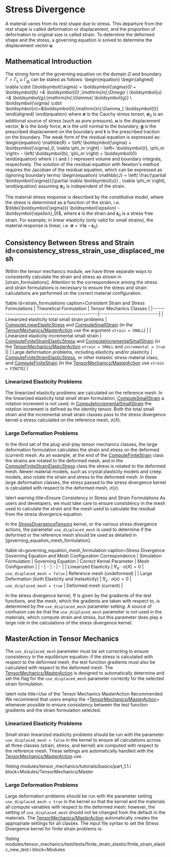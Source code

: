 # Stress Divergence

A material varies from its rest shape due to stress. This departure from the rest shape is called
deformation or displacement, and the proportion of deformation to original size is called strain. To
determine the deformed shape and the stress, a governing equation is solved to determine the
displacement vector $\boldsymbol{u}$.

## Mathematical Introduction

The strong form of the governing equation on the domain $\Omega$ and boundary
$\Gamma=\Gamma_{\mathit{t_i}}\cup\Gamma_{\mathit{g_i}}$ can be stated as follows:
\begin{equation}
\begin{aligned}
\nabla \cdot (\boldsymbol{\sigma} + \boldsymbol{\sigma}_0) + \boldsymbol{b} =& \boldsymbol{0} \;\mathrm{in}\;\Omega \\
\boldsymbol{u} =& \boldsymbol{g}\;\mathrm{in}\;\Gamma_{ \boldsymbol{g}} \\
\boldsymbol{\sigma} \cdot \boldsymbol{n}=&\boldsymbol{t}\;\mathrm{in}\;\Gamma_{ \boldsymbol{t}}
\end{aligned}
\end{equation}
where $\boldsymbol{\sigma}$  is the Cauchy stress tensor, $\boldsymbol{\sigma}_0$
is an additional source of stress (such as pore pressure), $\boldsymbol{u}$ is
the displacement vector, $\boldsymbol{b}$ is the body force, $\boldsymbol{n}$ is
the unit normal to the boundary, $\boldsymbol{g}$ is the prescribed displacement
on the boundary and $\boldsymbol{t}$ is the prescribed traction on the boundary.
The weak form of the residual equation is expressed as:
\begin{equation}
  \mathbb{R} = \left( \boldsymbol{\sigma} + \boldsymbol{\sigma}_0, \nabla \phi_m \right) - \left< \boldsymbol{t}, \phi_m \right> - \left( \boldsymbol{b}, \phi_m \right)  = \boldsymbol{0}
\end{equation}
where $(\cdot)$ and $\left< \cdot \right>$ represent volume and boundary integrals,
respectively. The solution of the residual equation with Newton's method requires
the Jacobian of the residual equation, which can be expressed as (ignoring boundary
terms)
\begin{equation}
  \mathbb{J} = \left( \frac{\partial \boldsymbol{\sigma}}{\partial \nabla \boldsymbol{u}} , \nabla \phi_m \right),
\end{equation}
assuming $\boldsymbol{\sigma}_0$ is independent of the strain.

The material stress response is described by the constitutive model, where the stress is determined
as a function of the strain, i.e. $\tilde{\boldsymbol{\sigma}}( \boldsymbol{\epsilon} -
\boldsymbol{\epsilon}_0)$, where $\boldsymbol{\epsilon}$ is the strain and $\boldsymbol{\epsilon}_0$ is a stress
free strain. For example, in linear elasticity (only valid for small strains), the material response
is linear, i.e.  $\boldsymbol{\sigma} = \boldsymbol{\mathcal{C}}(\boldsymbol{\epsilon} - \boldsymbol{\epsilon}_0)$.

## Consistency Between Stress and Strain id=consistency_stress_strain_use_displaced_mesh

Within the tensor mechanics module, we have three separate ways to consistently
calculate the strain and stress as shown in [strain_formulations]. Attention to
the correspondence among the stress and strain formulations is necessary to ensure
the stress and strain calculations are performed on the correct material configuration.

!table id=strain_formulations caption=Consistent Strain and Stress Formulations
| Theoretical Formulation                           | Tensor Mechanics Classes    |
|---------------------------------------------------|-----------------------------|
| Linearized elasticity total small strain problems | [ComputeLinearElasticStress](/ComputeLinearElasticStress.md) and [ComputeSmallStrain](/ComputeSmallStrain.md) (in the [TensorMechanics/MasterAction](/Modules/TensorMechanics/Master/index.md) use the argument `strain = SMALL`) |
| Linearized elasticity incremental small strain    | [ComputeFiniteStrainElasticStress](/ComputeFiniteStrainElasticStress.md) and [ComputeIncrementalSmallStrain](/ComputeIncrementalSmallStrain.md) (in the [TensorMechanics/MasterAction](/Modules/TensorMechanics/Master/index.md) `strain = SMALL` and `incremental = true` )|
| Large deformation problems, including elasticity and/or plasticity | [ComputeFiniteStrainElasticStress](/ComputeFiniteStrainElasticStress.md), or other inelastic stress material class, and [ComputeFiniteStrain](/ComputeFiniteStrain.md) (in the [TensorMechanics/MasterAction](/Modules/TensorMechanics/Master/index.md) use `strain = FINITE`) |

### Linearized Elasticity Problems

The linearized elasticity problems are calculated on the reference mesh.  In the linearized
elasticity total small strain formulation, [ComputeSmallStrain](/ComputeSmallStrain.md) a rotation
increment is not used; in [ComputeIncrementalSmallStrain](/ComputeIncrementalSmallStrain.md) the
rotation increment is defined as the identity tensor.  Both the total small strain and the
incremental small strain classes pass to the stress divergence kernel a stress calculated on the
reference mesh, $\sigma(X)$.

### Large Deformation Problems

In the third set of the plug-and-play tensor mechanics classes, the large deformation formulation
calculates the strain and stress on the deformed (current) mesh.  As an example, at the end of the
[ComputeFiniteStrain](/ComputeFiniteStrain.md) class the strains are rotated to the deformed mesh,
and in the [ComputeFiniteStrainElasticStress](/ComputeFiniteStrainElasticStress.md) class the stress
is rotated to the deformed mesh.  Newer material models, such as crystal plasticity models and creep
models, also rotate the strain and stress to the deformed mesh.  In these large deformation classes,
the stress passed to the stress divergence kernel is calculated with respect to the deformed mesh, $\sigma(x)$.

!alert warning title=Ensure Consistency in Stress and Strain Formulations
As users and developers, we must take care to ensure consistency in the mesh used to calculate the
strain and the mesh used to calculate the residual from the stress divergence equation.


In the [StressDivergenceTensors](/StressDivergenceTensors.md) kernel, or the various stress
divergence actions, the parameter `use_displaced_mesh` is used to determine if the deformed or the
reference mesh should be used as detailed in [governing_equation_mesh_formulation].

!table id=governing_equation_mesh_formulation caption=Stress Divergence Governing Equation and Mesh Configuration Correspondence
| Simulation Formulation | Governing Equation  | Correct Kernel Parameter | Mesh Configuration |
| - | - | - | - |
| Linearized Elasticity | $\nabla_X \cdot \sigma (X) = 0$ | `use_displaced_mesh = false` | Reference mesh (undeformed) |
| Large Deformation (both Elasticity and Inelasticity) | $\nabla_x \cdot \sigma (x) = 0$ | `use_displaced_mesh = true` | Deformed mesh (current)  |

In the stress divergence kernel, $\nabla$ is given by the gradients of the test functions, and the mesh,
which the gradients are taken with respect to, is determined by the `use_displaced_mesh` parameter
setting.  A source of confusion can be that the `use_displaced_mesh` parameter is not used in the
materials, which compute strain and stress, but this parameter does play a large role in the
calculations of the stress divergence kernel.

## MasterAction in Tensor Mechanics

The `use_displaced_mesh` parameter must be set correcting to ensure consistency in the equilibrium
equation: if the stress is calculated with respect to the deformed mesh, the test function gradients
must also be calculated with respect to the deformed mesh. The [TensorMechanics/MasterAction](/Modules/TensorMechanics/Master/index.md) is
designed to automatically determine and set the flag for the `use_displaced_mesh` parameter correctly
for the selected strain formulation.

!alert note title=Use of the Tensor Mechanics MasterAction Recommended
We recommend that users employ the +[TensorMechanics/MasterAction](/Modules/TensorMechanics/Master/index.md)+
whenever possible to ensure consistency between the test function gradients and
the strain formulation selected.

### Linearized Elasticity Problems

Small strain linearized elasticity problems should be run with the parameter `use_displaced_mesh =
false` in the kernel to ensure all calculations across all three classes (strain, stress, and kernel)
are computed with respect to the reference mesh. These settings are automatically
handled with the [TensorMechanics/MasterAction](/Modules/TensorMechanics/Master/index.md) use.

!listing modules/tensor_mechanics/tutorials/basics/part_1.1.i block=Modules/TensorMechanics/Master

### Large Deformation Problems

Large deformation problems should be run with the parameter setting `use_displaced_mesh = true` in
the kernel so that the kernel and the materials all compute variables with respect to the deformed
mesh; however, the setting of `use_displaced_mesh` should not be changed from the default
in the materials.
The [TensorMechanics/MasterAction](/Modules/TensorMechanics/Master/index.md) automatically creates the appropriate settings for all classes.
The input file syntax to set the Stress Divergence kernel for finite strain problems is:

!listing modules/tensor_mechanics/test/tests/finite_strain_elastic/finite_strain_elastic_new_test.i
         block=Modules
